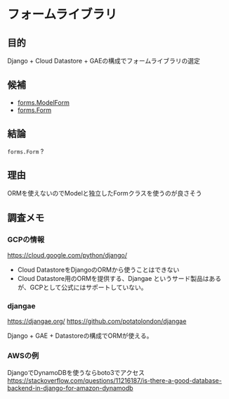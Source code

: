 # フォームライブラリ

## 目的

Django + Cloud Datastore + GAEの構成でフォームライブラリの選定

## 候補
 - [forms.ModelForm](https://docs.djangoproject.com/en/2.2/topics/forms/modelforms/#django.forms.ModelForm)
 - [forms.Form](https://docs.djangoproject.com/en/2.2/ref/forms/api/#django.forms.Form)

## 結論

`forms.Form` ?

## 理由

ORMを使えないのでModelと独立したFormクラスを使うのが良さそう

## 調査メモ

### GCPの情報
https://cloud.google.com/python/django/
 - Cloud DatastoreをDjangoのORMから使うことはできない
 - Cloud Datastore用のORMを提供する、Djangae というサード製品はあるが、GCPとして公式にはサポートしていない。

### djangae
https://djangae.org/
https://github.com/potatolondon/djangae

Django + GAE + Datastoreの構成でORMが使える。

### AWSの例

DjangoでDynamoDBを使うならboto3でアクセス
https://stackoverflow.com/questions/11216187/is-there-a-good-database-backend-in-django-for-amazon-dynamodb
